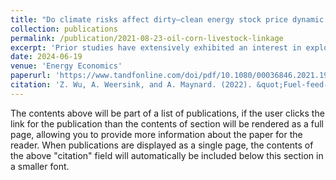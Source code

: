 ```yaml
---
title: "Do climate risks affect dirty–clean energy stock price dynamic correlations?"
collection: publications
permalink: /publication/2021-08-23-oil-corn-livestock-linkage
excerpt: 'Prior studies have extensively exhibited an interest in exploring the connectedness between dirty and clean energy stock prices alongside the drivers of such price connectedness, shedding light on hedging strategies for finance practitioners. Nevertheless, no empirical research has examined whether climate risks, the emerging indicator for investors to handle the divestment of dirty energy stocks, have affected the time-varying dirty–clean energy equity price nexus. This study fills this gap by innovatively identifying dynamic conditional correlations (DCCs) between dirty and clean energy stock prices. An ARDL/NARDL model is applied to assess whether the climate risks affect such correlations by controlling for business cycles, funding liquidity, USD values, and oil market sentiments. Overall, we detect an undeniable negative impact of climate risks on the positive dirty–clean energy price dynamic correlations. Additionally, the NARDL model results reveal that a rise in federal fund rates exerts higher effects on the dirty–clean energy stock price comovements. Our findings suggest the strengthened potential of hedging clean energy stocks against dirty energy equities in case of escalating climate risks and heightened fossil fuel price volatilities. Furthermore, substantial attention is required to account for monetary policies' asymmetric effects on clean energy investment.'
date: 2024-06-19
venue: 'Energy Economics'
paperurl: 'https://www.tandfonline.com/doi/pdf/10.1080/00036846.2021.1965082'
citation: 'Z. Wu, A. Weersink, and A. Maynard. (2022). &quot;Fuel-feed-livestock price linkages under structural changes.&quot; <i>Applied Economics</i>. 54(2): 206-223.'
---
```


The contents above will be part of a list of publications, if the user clicks the link for the publication than the contents of section will be rendered as a full page, allowing you to provide more information about the paper for the reader. When publications are displayed as a single page, the contents of the above "citation" field will automatically be included below this section in a smaller font.
